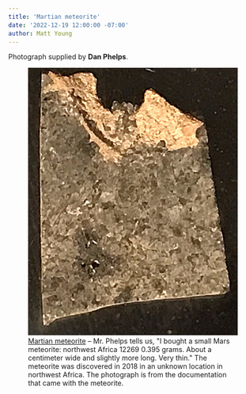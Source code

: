 ```yaml
---
title: 'Martian meteorite'
date: '2022-12-19 12:00:00 -07:00'
author: Matt Young
---
```

Photograph supplied by **Dan Phelps**.

<figure>
<img src="/uploads/2022/Phelps_Meteorite_3.jpg" alt="Meteorite"/>
<figcaption><a href="https://en.wikipedia.org/wiki/Martian_meteorite">Martian meteorite</a> &ndash; Mr. Phelps tells us, "I bought a small Mars meteorite: northwest Africa 12269 0.395 grams. About a centimeter wide and slightly more long. Very thin." The meteorite was discovered in 2018 in an unknown location in northwest Africa. The photograph is from the documentation that came with the meteorite.
</figcaption>
</figure>



